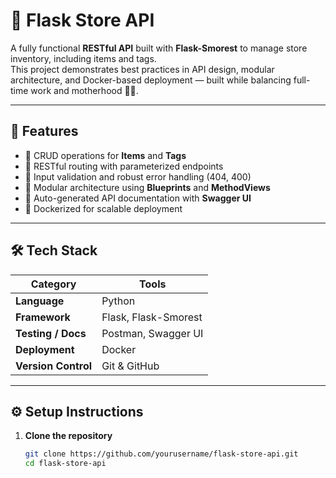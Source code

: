 
# 🏪 Flask Store API

A fully functional **RESTful API** built with **Flask-Smorest** to manage store inventory, including items and tags.  
This project demonstrates best practices in API design, modular architecture, and Docker-based deployment — built while balancing full-time work and motherhood 💪🏽.

---

## 🚀 Features

- 🔹 CRUD operations for **Items** and **Tags**  
- 🔹 RESTful routing with parameterized endpoints  
- 🔹 Input validation and robust error handling (404, 400)  
- 🔹 Modular architecture using **Blueprints** and **MethodViews**  
- 🔹 Auto-generated API documentation with **Swagger UI**  
- 🔹 Dockerized for scalable deployment  

---

## 🛠️ Tech Stack

| Category | Tools |
|-----------|--------|
| **Language** | Python |
| **Framework** | Flask, Flask-Smorest |
| **Testing / Docs** | Postman, Swagger UI |
| **Deployment** | Docker |
| **Version Control** | Git & GitHub |

---

## ⚙️ Setup Instructions

1. **Clone the repository**
   ```bash
   git clone https://github.com/yourusername/flask-store-api.git
   cd flask-store-api

